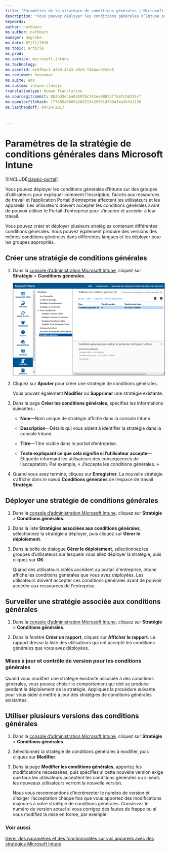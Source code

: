 ```yaml
---
title: "Paramètres de la stratégie de conditions générales | Microsoft Docs"
description: "Vous pouvez déployer les conditions générales d’Intune pour des groupes d’utilisateurs pour expliquer comment l’inscription, l’accès aux ressources de travail et l’utilisation de l’application Portail d’entreprise affectent les utilisateurs et les appareils."
keywords: 
author: nathbarn
ms.author: nathbarn
manager: angrobe
ms.date: 07/11/2016
ms.topic: article
ms.prod: 
ms.service: microsoft-intune
ms.technology: 
ms.assetid: 6edf0ac1-4f46-4543-a9e5-f484ac37e9a5
ms.reviewer: heenamac
ms.suite: ems
ms.custom: intune-classic
translationtype: Human Translation
ms.sourcegitcommit: 8b2bd3ecba0b597bc742ea08872ffe8fc58155cf
ms.openlocfilehash: 177485a0b09a2b0213a293914799a34a3bfa1136
ms.lasthandoff: 04/24/2017


---
```


# <a name="terms-and-condition-policy-settings-in-microsoft-intune"></a>Paramètres de la stratégie de conditions générales dans Microsoft Intune

[!INCLUDE[classic-portal](../includes/classic-portal.md)]

Vous pouvez déployer les conditions générales d’Intune sur des groupes d’utilisateurs pour expliquer comment l’inscription, l’accès aux ressources de travail et l’application Portail d’entreprise affectent les utilisateurs et les appareils. Les utilisateurs doivent accepter les conditions générales avant de pouvoir utiliser le Portail d’entreprise pour s’inscrire et accéder à leur travail.

Vous pouvez créer et déployer plusieurs stratégies contenant différentes conditions générales. Vous pouvez également produire des versions des mêmes conditions générales dans différentes langues et les déployer pour les groupes appropriés.

## <a name="create-a-terms-and-conditions-policy"></a>Créer une stratégie de conditions générales

1.  Dans la [console d’administration Microsoft Intune](https://manage.microsoft.com), cliquez sur **Stratégie** &gt; **Conditions générales**.

    ![Capture d’écran de la stratégie de conditions générales](./media/pol-sa-terms-conditions.png)

2.  Cliquez sur **Ajouter** pour créer une stratégie de conditions générales.

    Vous pouvez également **Modifier** ou **Supprimer** une stratégie existante.

3.  Dans la page **Créer les conditions générales**, spécifiez les informations suivantes :

    -   **Nom**&mdash;Nom unique de stratégie affiché dans la console Intune.

    -   **Description**&mdash;Détails qui vous aident à identifier la stratégie dans la console Intune.

    -   **Titre**&mdash;Titre visible dans le portail d’entreprise.

    -   **Texte expliquant ce que cela signifie si l’utilisateur accepte**&mdash; Étiquette informant les utilisateurs des conséquences de l’acceptation. Par exemple, « J’accepte les conditions générales. »

4.  Quand vous avez terminé, cliquez sur **Enregistrer**. La nouvelle stratégie s’affiche dans le nœud **Conditions générales** de l’espace de travail **Stratégie**.

## <a name="deploy-a-terms-and-conditions-policy"></a>Déployer une stratégie de conditions générales

1.  Dans la [console d’administration Microsoft Intune](https://manage.microsoft.com), cliquez sur **Stratégie** &gt; **Conditions générales**.

2.  Dans la liste **Stratégies associées aux conditions générales**, sélectionnez la stratégie à déployer, puis cliquez sur **Gérer le déploiement**.

3.  Dans la boîte de dialogue **Gérer le déploiement**, sélectionnez les groupes d’utilisateurs sur lesquels vous allez déployer la stratégie, puis cliquez sur **OK**.

    Quand des utilisateurs ciblés accèdent au portail d'entreprise, Intune affiche les conditions générales que vous avez déployées. Les utilisateurs doivent accepter ces conditions générales avant de pouvoir accéder aux ressources de l'entreprise.

## <a name="monitor-a-terms-and-conditions-policy"></a>Surveiller une stratégie associée aux conditions générales

1.  Dans la [console d’administration Microsoft Intune](https://manage.microsoft.com), cliquez sur **Stratégie** &gt; **Conditions générales**.

2.  Dans la fenêtre **Créer un rapport**, cliquez sur **Afficher le rapport**. Le rapport dresse la liste des utilisateurs qui ont accepté les conditions générales que vous avez déployées.

### <a name="updates-and-version-control-for-terms-and-conditions"></a>Mises à jour et contrôle de version pour les conditions générales
Quand vous modifiez une stratégie existante associée à des conditions générales, vous pouvez choisir le comportement qui doit se produire pendant le déploiement de la stratégie. Appliquez la procédure suivante pour vous aider à mettre à jour des stratégies de conditions générales existantes.

## <a name="work-with-multiple-versions-of-terms-and-conditions"></a>Utiliser plusieurs versions des conditions générales

1.  Dans la [console d’administration Microsoft Intune](https://manage.microsoft.com), cliquez sur **Stratégie** &gt; **Conditions générales**.

2.  Sélectionnez la stratégie de conditions générales à modifier, puis cliquez sur **Modifier**.

3.  Dans la page **Modifier les conditions générales**, apportez les modifications nécessaires, puis spécifiez si cette nouvelle version exige que tous les utilisateurs acceptent les conditions générales ou si seuls les nouveaux utilisateurs verront la nouvelle version.

    Nous vous recommandons d’incrémenter le numéro de version et d’exiger l’acceptation chaque fois que vous apportez des modifications majeures à votre stratégie de conditions générales. Conservez le numéro de version actuel si vous corrigez des fautes de frappe ou si vous modifiez la mise en forme, par exemple.

### <a name="see-also"></a>Voir aussi
[Gérer des paramètres et des fonctionnalités sur vos appareils avec des stratégies Microsoft Intune](manage-settings-and-features-on-your-devices-with-microsoft-intune-policies.md)

